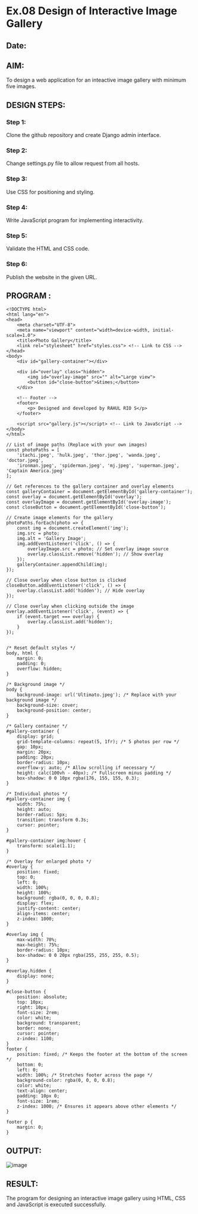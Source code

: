 # Ex.08 Design of Interactive Image Gallery
## Date:

## AIM:
To design a web application for an inteactive image gallery with minimum five images.

## DESIGN STEPS:

### Step 1:
Clone the github repository and create Django admin interface.

### Step 2:
Change settings.py file to allow request from all hosts.

### Step 3:
Use CSS for positioning and styling.

### Step 4:
Write JavaScript program for implementing interactivity.

### Step 5:
Validate the HTML and CSS code.

### Step 6:
Publish the website in the given URL.

## PROGRAM :
```
<!DOCTYPE html>
<html lang="en">
<head>
    <meta charset="UTF-8">
    <meta name="viewport" content="width=device-width, initial-scale=1.0">
    <title>Photo Gallery</title>
    <link rel="stylesheet" href="styles.css"> <!-- Link to CSS -->
</head>
<body>
    <div id="gallery-container"></div>

    <div id="overlay" class="hidden">
        <img id="overlay-image" src="" alt="Large view">
        <button id="close-button">&times;</button>
    </div>

    <!-- Footer -->
    <footer>
        <p> Designed and developed by RAHUL RIO S</p>
    </footer>

    <script src="gallery.js"></script> <!-- Link to JavaScript -->
</body>
</html>

// List of image paths (Replace with your own images)
const photoPaths = [
    'itachi.jpeg', 'hulk.jpeg', 'thor.jpeg', 'wanda.jpeg', 'doctor.jpeg',
    'ironman.jpeg', 'spiderman.jpeg', 'mj.jpeg', 'superman.jpeg', 'Captain America.jpeg'
];

// Get references to the gallery container and overlay elements
const galleryContainer = document.getElementById('gallery-container');
const overlay = document.getElementById('overlay');
const overlayImage = document.getElementById('overlay-image');
const closeButton = document.getElementById('close-button');

// Create image elements for the gallery
photoPaths.forEach(photo => {
    const img = document.createElement('img');
    img.src = photo;
    img.alt = 'Gallery Image';
    img.addEventListener('click', () => {
        overlayImage.src = photo; // Set overlay image source
        overlay.classList.remove('hidden'); // Show overlay
    });
    galleryContainer.appendChild(img);
});

// Close overlay when close button is clicked
closeButton.addEventListener('click', () => {
    overlay.classList.add('hidden'); // Hide overlay
});

// Close overlay when clicking outside the image
overlay.addEventListener('click', (event) => {
    if (event.target === overlay) {
        overlay.classList.add('hidden');
    }
});


/* Reset default styles */
body, html {
    margin: 0;
    padding: 0;
    overflow: hidden;
}

/* Background image */
body {
    background-image: url('Ultimato.jpeg'); /* Replace with your background image */
    background-size: cover;
    background-position: center;
}

/* Gallery container */
#gallery-container {
    display: grid;
    grid-template-columns: repeat(5, 1fr); /* 5 photos per row */
    gap: 10px;
    margin: 20px;
    padding: 20px;
    border-radius: 10px;
    overflow-y: auto; /* Allow scrolling if necessary */
    height: calc(100vh - 40px); /* Fullscreen minus padding */
    box-shadow: 0 0 10px rgba(176, 155, 155, 0.3);
}

/* Individual photos */
#gallery-container img {
    width: 75%;
    height: auto;
    border-radius: 5px;
    transition: transform 0.3s;
    cursor: pointer;
}

#gallery-container img:hover {
    transform: scale(1.1);
}

/* Overlay for enlarged photo */
#overlay {
    position: fixed;
    top: 0;
    left: 0;
    width: 100%;
    height: 100%;
    background: rgba(0, 0, 0, 0.8);
    display: flex;
    justify-content: center;
    align-items: center;
    z-index: 1000;
}

#overlay img {
    max-width: 70%;
    max-height: 75%;
    border-radius: 10px;
    box-shadow: 0 0 20px rgba(255, 255, 255, 0.5);
}

#overlay.hidden {
    display: none;
}

#close-button {
    position: absolute;
    top: 10px;
    right: 10px;
    font-size: 2rem;
    color: white;
    background: transparent;
    border: none;
    cursor: pointer;
    z-index: 1100;
}
footer {
    position: fixed; /* Keeps the footer at the bottom of the screen */
    bottom: 0;
    left: 0;
    width: 100%; /* Stretches footer across the page */
    background-color: rgba(0, 0, 0, 0.8);
    color: white;
    text-align: center;
    padding: 10px 0;
    font-size: 1rem;
    z-index: 1000; /* Ensures it appears above other elements */
}

footer p {
    margin: 0;
}

```

## OUTPUT:
![image](https://github.com/user-attachments/assets/f3ab9ce9-0e22-4943-a15d-b1996a45cab1)



## RESULT:
The program for designing an interactive image gallery using HTML, CSS and JavaScript is executed successfully.
